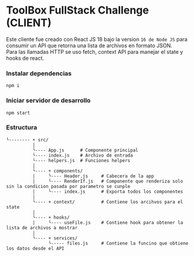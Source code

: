 # ToolBox FullStack Challenge (CLIENT)

Este cliente fue creado con React JS 18 bajo la version `16 de Node JS` para consumir un API que retorna una lista de archivos en formato JSON.     
Para las llamadas HTTP se uso fetch, context API para manejar el state y hooks de react.


### Instalar dependencias
```
npm i
```

### Iniciar servidor de desarrollo
```
npm start
```

### Estructura
```
└-------- + src/
          |
          └---- App.js      # Componente principal
          └---- index.js    # Archivo de entrada
          └---- helpers.js  # Funciones helpers
          |
          └---- + components/
          |     └---- Header.js     # Cabecera de la app
          |     └---- RenderIf.js   # Componente que renderiza solo sin la condicion pasada por parametro se cunple
          |     └---- index.js      # Exporta todos los componentes
          |
          └---- + context/          # Contiene los arcihvos para el state
          |
          └---- + hooks/
          |     └---- useFile.js    # Contiene hook para obtener la lista de archivos a mostrar
          |
          └---- + services/
                └----- files.js     # Contiene la funcino que obtiene los datos desde el API
```
